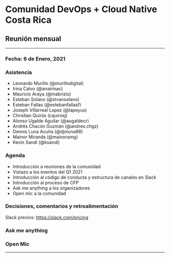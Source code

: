 # Comunidad DevOps + Cloud Native Costa Rica

## Reunión mensual

----

### Fecha: 6 de Enero, 2021

### Asistencia

- Leonardo Murillo (@murillodigital)
- Irina Calvo (@anairinac)
- Mauricio Araya (@mabrizio)
- Esteban Solano (@stvansolano)
- Esteban Fallas (@estebanfallasf)
- Joseph Villarreal Lopez (@lapeyus)
- Christian Quirós (cquirosj)
- Alonso Ugalde Aguilar (@augaldecr)
- Andrés Chacón Guzmán (@andres.chgz)
- Dennis Luna Acuña (@djoluna88)
- Mainor Miranda (@mainoramg)
- Kevin Sandí (@ksandi)

### Agenda

- Introducción a reuniones de la comunidad
- Vistazo a los eventos del Q1 2021
- Introducción al código de conducta y estructura de canales en Slack
- Introducción al proceso de CFP
- Ask me anything a los organizadores
- Open mic a la comunidad

### Decisiones, comentarios y retroalimentación

Slack precios: https://slack.com/pricing

### Ask me anything

### Open Mic

----